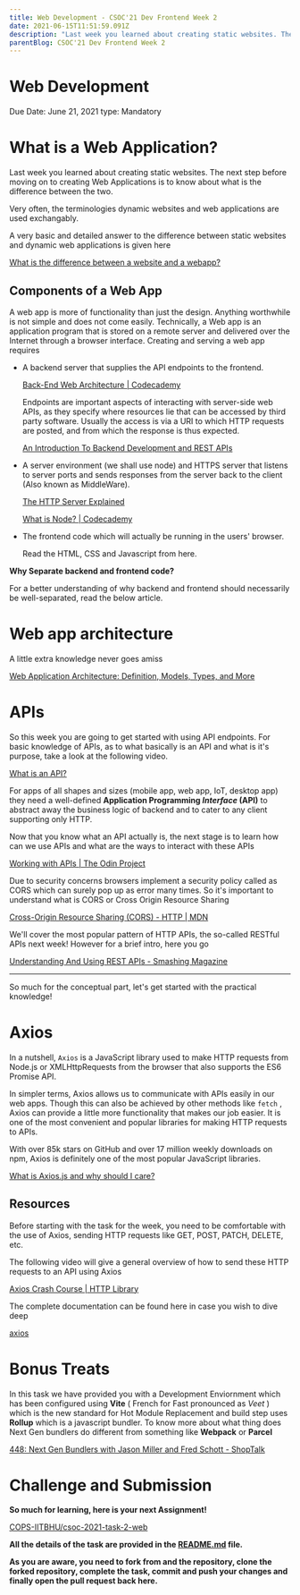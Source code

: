 ```yaml
---
title: Web Development - CSOC'21 Dev Frontend Week 2
date: 2021-06-15T11:51:59.091Z
description: "Last week you learned about creating static websites. The next step before moving on to creating Web Applications is to know about what is the difference between the two."
parentBlog: CSOC'21 Dev Frontend Week 2
---
```

# Web Development

Due Date: June 21, 2021
type: Mandatory

# What is a Web Application?

Last week you learned about creating static websites. The next step before moving on to creating Web Applications is to know about what is the difference between the two. 

Very often, the terminologies dynamic websites and web applications are used exchangably.

A very basic and detailed answer to the difference between static websites and dynamic web applications is given here

[What is the difference between a website and a webapp?](https://www.quora.com/What-is-the-difference-between-a-website-and-a-webapp)

## Components of a Web App

A web app is more of functionality than just the design.  Anything worthwhile is not simple and does not come easily. Technically, a Web app is an application program that is stored on a remote server and delivered over the Internet through a browser interface. Creating and serving a web app requires

- A backend server that supplies the API endpoints to the frontend.

    [Back-End Web Architecture | Codecademy](https://www.codecademy.com/articles/back-end-architecture)

    Endpoints are important aspects of interacting with server-side web APIs, as they specify where resources lie that can be accessed by third party software. Usually the access is via a URI to which HTTP requests are posted, and from which the response is thus expected.

    [An Introduction To Backend Development and REST APIs](https://medium.com/techloop/an-introduction-to-backend-development-and-rest-apis-b1a1a978821f)

- A server environment (we shall use node) and HTTPS server that listens to server ports and sends responses from the server back to the client (Also known as MiddleWare).

    [The HTTP Server Explained](https://medium.com/@gabriellamedas/the-http-server-explained-c41380307917)

    [What is Node? | Codecademy](https://www.codecademy.com/articles/what-is-node)

- The frontend code which will actually be running in the users' browser.

    Read the HTML, CSS and Javascript from here.

**Why Separate backend and frontend code?**

For a better understanding of why backend and frontend should necessarily be well-separated, read the below article.

[](https://www.forbes.com/sites/forbestechcouncil/2018/07/19/seven-reasons-why-a-websites-front-end-and-back-end-should-be-kept-separate/#2088321a4fca)

# Web app architecture

A little extra knowledge never goes amiss

[Web Application Architecture: Definition, Models, Types, and More](https://hackr.io/blog/web-application-architecture-definition-models-types-and-more)

# APIs

So this week you are going to get started with using API endpoints. For basic knowledge of APIs, as to what basically is an API and what is it's purpose, take a look at the following video.

[What is an API?](https://www.youtube.com/watch?v=s7wmiS2mSXY)

For apps of all shapes and sizes (mobile app, web app, IoT, desktop app) they need a well-defined **Application Programming *Interface* (API)** to abstract away the business logic of backend and to cater to any client supporting only HTTP.

Now that you know what an API actually is, the next stage is to learn how can we use APIs and what are the ways to interact with these APIs

[Working with APIs | The Odin Project](https://www.theodinproject.com/paths/full-stack-javascript/courses/javascript/lessons/working-with-apis)

Due to security concerns browsers implement a security policy called as CORS which can surely pop up as error many times. So it's important to understand what is CORS or Cross Origin Resource Sharing

[Cross-Origin Resource Sharing (CORS) - HTTP | MDN](https://developer.mozilla.org/en-US/docs/Web/HTTP/CORS)

We'll cover the most popular pattern of HTTP APIs, the so-called RESTful APIs next week! However for a brief intro, here you go

[Understanding And Using REST APIs - Smashing Magazine](https://www.smashingmagazine.com/2018/01/understanding-using-rest-api/)

---

So much for the conceptual part, let's get started with the practical knowledge! 

# Axios

In a nutshell, `Axios` is a JavaScript library used to make HTTP requests from Node.js or XMLHttpRequests from the browser that also supports the ES6 Promise API. 

In simpler terms, Axios allows us to communicate with APIs easily in our web apps. Though this can also be achieved by other methods like `fetch` , Axios can provide a little more functionality that makes our job easier. It is one of the most convenient and popular libraries for making HTTP requests to APIs.

With over 85k stars on GitHub and over 17 million weekly downloads on npm, Axios is definitely one of the most popular JavaScript libraries.

[What is Axios.js and why should I care?](https://medium.com/@MinimalGhost/what-is-axios-js-and-why-should-i-care-7eb72b111dc0)

## Resources

Before starting with the task for the week, you need to be comfortable with the use of Axios, sending HTTP requests like GET, POST, PATCH, DELETE, etc.

The following video will give a general overview of how to send these HTTP requests to an API using Axios

[Axios Crash Course | HTTP Library](https://www.youtube.com/watch?v=6LyagkoRWYA&ab_channel=TraversyMedia)

The complete documentation can be found here in case you wish to dive deep

[axios](https://www.npmjs.com/package/axios#installing)

# Bonus Treats

In this task we have provided you with a Development Enviornment which has been configured using **Vite** ( French for Fast pronounced as *Veet* ) which is the new standard for Hot Module Replacement and build step uses **Rollup** which is a javascript bundler. To know more about what thing does Next Gen bundlers do different from something like **Webpack** or **Parcel**

[448: Next Gen Bundlers with Jason Miller and Fred Schott - ShopTalk](https://shoptalkshow.com/448/)

# Challenge and Submission

**So much for learning, here is your next Assignment!**

[COPS-IITBHU/csoc-2021-task-2-web](https://github.com/COPS-IITBHU/csoc-2021-task-2-web)

**All the details of the task are provided in the [README.md](https://github.com/COPS-IITBHU/csoc-2020-task-1/blob/master/README.md) file.**

**As you are aware, you need to fork from and the repository, clone the forked repository, complete the task, commit and push your changes and finally open the pull request back here.**